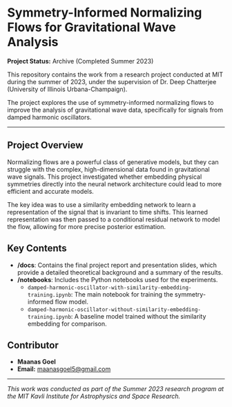 # Symmetry-Informed Normalizing Flows for Gravitational Wave Analysis

**Project Status:** Archive (Completed Summer 2023)

This repository contains the work from a research project conducted at MIT during the summer of 2023, under the supervision of Dr. Deep Chatterjee (University of Illinois Urbana-Champaign).

The project explores the use of symmetry-informed normalizing flows to improve the analysis of gravitational wave data, specifically for signals from damped harmonic oscillators.

---

## Project Overview

Normalizing flows are a powerful class of generative models, but they can struggle with the complex, high-dimensional data found in gravitational wave signals. This project investigated whether embedding physical symmetries directly into the neural network architecture could lead to more efficient and accurate models.

The key idea was to use a similarity embedding network to learn a representation of the signal that is invariant to time shifts. This learned representation was then passed to a conditional residual network to model the flow, allowing for more precise posterior estimation.

## Key Contents

-   **/docs**: Contains the final project report and presentation slides, which provide a detailed theoretical background and a summary of the results.
-   **/notebooks**: Includes the Python notebooks used for the experiments.
    -   `damped-harmonic-oscillator-with-similarity-embedding-training.ipynb`: The main notebook for training the symmetry-informed flow model.
    -   `damped-harmonic-oscillator-without-similarity-embedding-training.ipynb`: A baseline model trained without the similarity embedding for comparison.

## Contributor

-   **Maanas Goel**
-   **Email:** [maanasgoel5@gmail.com](mailto:maanasgoel5@gmail.com)

---

*This work was conducted as part of the Summer 2023 research program at the MIT Kavli Institute for Astrophysics and Space Research.*
